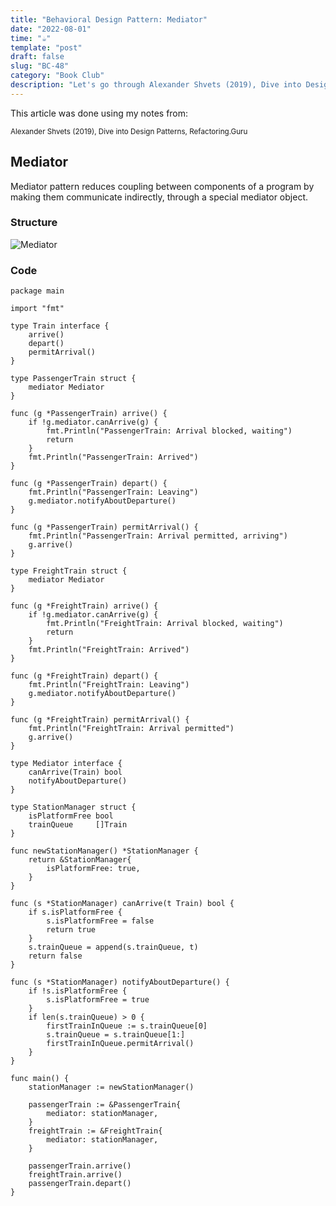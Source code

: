 ```yaml
---
title: "Behavioral Design Pattern: Mediator"
date: "2022-08-01"
time: "☕️"
template: "post"
draft: false
slug: "BC-48"
category: "Book Club"
description: "Let's go through Alexander Shvets (2019), Dive into Design Patterns, Behavioral Deisgn Patterns"
---
```


This article was done using my notes from:

<sub>Alexander Shvets (2019), Dive into Design Patterns, Refactoring.Guru</sub>

##  Mediator

Mediator pattern reduces coupling between components of a program by making them communicate indirectly, through a special mediator object. 

### Structure

![Mediator](/media/architecture/mediator-pattern.png)

### Code

```
package main

import "fmt"

type Train interface {
	arrive()
	depart()
	permitArrival()
}

type PassengerTrain struct {
	mediator Mediator
}

func (g *PassengerTrain) arrive() {
	if !g.mediator.canArrive(g) {
		fmt.Println("PassengerTrain: Arrival blocked, waiting")
		return
	}
	fmt.Println("PassengerTrain: Arrived")
}

func (g *PassengerTrain) depart() {
	fmt.Println("PassengerTrain: Leaving")
	g.mediator.notifyAboutDeparture()
}

func (g *PassengerTrain) permitArrival() {
	fmt.Println("PassengerTrain: Arrival permitted, arriving")
	g.arrive()
}

type FreightTrain struct {
	mediator Mediator
}

func (g *FreightTrain) arrive() {
	if !g.mediator.canArrive(g) {
		fmt.Println("FreightTrain: Arrival blocked, waiting")
		return
	}
	fmt.Println("FreightTrain: Arrived")
}

func (g *FreightTrain) depart() {
	fmt.Println("FreightTrain: Leaving")
	g.mediator.notifyAboutDeparture()
}

func (g *FreightTrain) permitArrival() {
	fmt.Println("FreightTrain: Arrival permitted")
	g.arrive()
}

type Mediator interface {
	canArrive(Train) bool
	notifyAboutDeparture()
}

type StationManager struct {
	isPlatformFree bool
	trainQueue     []Train
}

func newStationManager() *StationManager {
	return &StationManager{
		isPlatformFree: true,
	}
}

func (s *StationManager) canArrive(t Train) bool {
	if s.isPlatformFree {
		s.isPlatformFree = false
		return true
	}
	s.trainQueue = append(s.trainQueue, t)
	return false
}

func (s *StationManager) notifyAboutDeparture() {
	if !s.isPlatformFree {
		s.isPlatformFree = true
	}
	if len(s.trainQueue) > 0 {
		firstTrainInQueue := s.trainQueue[0]
		s.trainQueue = s.trainQueue[1:]
		firstTrainInQueue.permitArrival()
	}
}

func main() {
	stationManager := newStationManager()

	passengerTrain := &PassengerTrain{
		mediator: stationManager,
	}
	freightTrain := &FreightTrain{
		mediator: stationManager,
	}

	passengerTrain.arrive()
	freightTrain.arrive()
	passengerTrain.depart()
}
```
